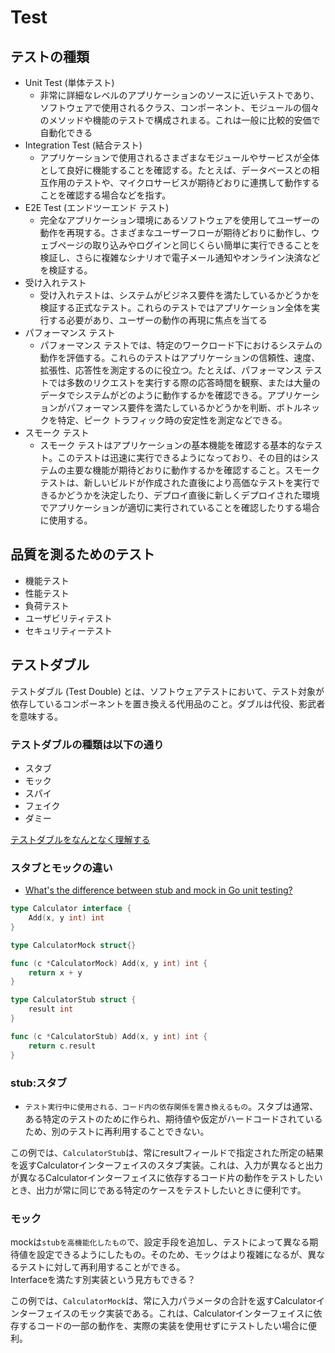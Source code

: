 # Test

## テストの種類

- Unit Test (単体テスト)
  - 非常に詳細なレベルのアプリケーションのソースに近いテストであり、ソフトウェアで使用されるクラス、コンポーネント、モジュールの個々のメソッドや機能のテストで構成されまる。これは一般に比較的安価で自動化できる
- Integration Test (結合テスト)
  - アプリケーションで使用されるさまざまなモジュールやサービスが全体として良好に機能することを確認する。たとえば、データベースとの相互作用のテストや、マイクロサービスが期待どおりに連携して動作することを確認する場合などを指す。
- E2E Test (エンドツーエンド テスト)
  - 完全なアプリケーション環境にあるソフトウェアを使用してユーザーの動作を再現する。さまざまなユーザーフローが期待どおりに動作し、ウェブページの取り込みやログインと同じくらい簡単に実行できることを検証し、さらに複雑なシナリオで電子メール通知やオンライン決済などを検証する。
- 受け入れテスト
  - 受け入れテストは、システムがビジネス要件を満たしているかどうかを検証する正式なテスト。これらのテストではアプリケーション全体を実行する必要があり、ユーザーの動作の再現に焦点を当てる
- パフォーマンス テスト
  - パフォーマンス テストでは、特定のワークロード下におけるシステムの動作を評価する。これらのテストはアプリケーションの信頼性、速度、拡張性、応答性を測定するのに役立つ。たとえば、パフォーマンス テストでは多数のリクエストを実行する際の応答時間を観察、または大量のデータでシステムがどのように動作するかを確認できる。アプリケーションがパフォーマンス要件を満たしているかどうかを判断、ボトルネックを特定、ピーク トラフィック時の安定性を測定などできる。
- スモーク テスト
  - スモーク テストはアプリケーションの基本機能を確認する基本的なテスト。このテストは迅速に実行できるようになっており、その目的はシステムの主要な機能が期待どおりに動作するかを確認すること。スモーク テストは、新しいビルドが作成された直後により高価なテストを実行できるかどうかを決定したり、デプロイ直後に新しくデプロイされた環境でアプリケーションが適切に実行されていることを確認したりする場合に使用する。

## 品質を測るためのテスト

- 機能テスト
- 性能テスト
- 負荷テスト
- ユーザビリティテスト
- セキュリティーテスト

## テストダブル

テストダブル (Test Double) とは、ソフトウェアテストにおいて、テスト対象が依存しているコンポーネントを置き換える代用品のこと。ダブルは代役、影武者を意味する。

### テストダブルの種類は以下の通り

- スタブ
- モック
- スパイ
- フェイク
- ダミー

[テストダブルをなんとなく理解する](https://qiita.com/kaleidot725/items/075934e8e6be902a7fe1)

### スタブとモックの違い

- [What's the difference between stub and mock in Go unit testing?](https://stackoverflow.com/questions/53360256/whats-the-difference-between-stub-and-mock-in-go-unit-testing)

```go
type Calculator interface {
    Add(x, y int) int
}

type CalculatorMock struct{}

func (c *CalculatorMock) Add(x, y int) int {
    return x + y
}

type CalculatorStub struct {
    result int
}

func (c *CalculatorStub) Add(x, y int) int {
    return c.result
}
```

### stub:スタブ

- `テスト実行中に使用される、コード内の依存関係を置き換えるもの`。スタブは通常、ある特定のテストのために作られ、期待値や仮定がハードコードされているため、別のテストに再利用することできない。

この例では、`CalculatorStub`は、常にresultフィールドで指定された所定の結果を返すCalculatorインターフェイスのスタブ実装。これは、入力が異なると出力が異なるCalculatorインターフェイスに依存するコード片の動作をテストしたいとき、出力が常に同じである特定のケースをテストしたいときに便利です。

### モック

mockは`stubを高機能化したもの`で、設定手段を追加し、テストによって異なる期待値を設定できるようにしたもの。そのため、モックはより複雑になるが、異なるテストに対して再利用することができる。  
Interfaceを満たす別実装という見方もできる？

この例では、`CalculatorMock`は、常に入力パラメータの合計を返すCalculatorインターフェイスのモック実装である。これは、Calculatorインターフェイスに依存するコードの一部の動作を、実際の実装を使用せずにテストしたい場合に便利。
